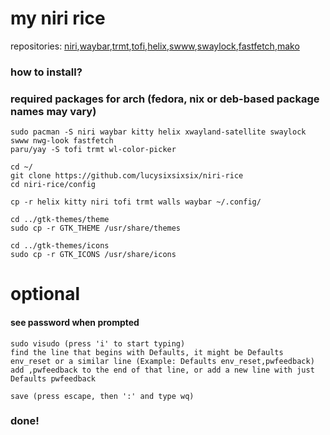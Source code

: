 # my niri rice
repositories: [niri](https://github.com/YaLTeR/niri),[waybar](https://github.com/Alexays/Waybar),[trmt](https://github.com/cenonym/trmt),[tofi](https://github.com/philj56/tofi),[helix](https://helix-editor.com/),[swww](https://github.com/LGFae/swww),[swaylock](https://github.com/swaywm/swaylock),[fastfetch](https://github.com/fastfetch-cli/fastfetch),[mako](https://github.com/emersion/mako)

### how to install?

### required packages for arch (fedora, nix or deb-based package names may vary)
```
sudo pacman -S niri waybar kitty helix xwayland-satellite swaylock swww nwg-look fastfetch
paru/yay -S tofi trmt wl-color-picker
```

```
cd ~/
git clone https://github.com/lucysixsixsix/niri-rice
cd niri-rice/config

cp -r helix kitty niri tofi trmt walls waybar ~/.config/

cd ../gtk-themes/theme
sudo cp -r GTK_THEME /usr/share/themes

cd ../gtk-themes/icons
sudo cp -r GTK_ICONS /usr/share/icons
```

# optional
#### see password when prompted
```
sudo visudo (press 'i' to start typing)
find the line that begins with Defaults, it might be Defaults env_reset or a similar line (Example: Defaults env_reset,pwfeedback)
add ,pwfeedback to the end of that line, or add a new line with just Defaults pwfeedback

save (press escape, then ':' and type wq)
```
### done!
